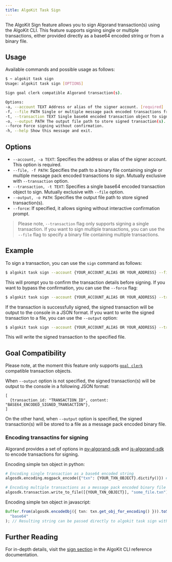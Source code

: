```yaml
---
title: AlgoKit Task Sign
---
```


The AlgoKit Sign feature allows you to sign Algorand transaction(s) using the AlgoKit CLI. This feature supports signing single or multiple transactions, either provided directly as a base64 encoded string or from a binary file.

## Usage

Available commands and possible usage as follows:

```bash
$ ~ algokit task sign
Usage: algokit task sign [OPTIONS]

Sign goal clerk compatible Algorand transaction(s).

Options:
-a, --account TEXT Address or alias of the signer account. [required]
-f, --file PATH Single or multiple message pack encoded transactions from binary file to sign.
-t, --transaction TEXT Single base64 encoded transaction object to sign.
-o, --output PATH The output file path to store signed transaction(s).
--force Force signing without confirmation.
-h, --help Show this message and exit.
```

## Options

- `--account, -a TEXT`: Specifies the address or alias of the signer account. This option is required.
- `--file, -f PATH`: Specifies the path to a binary file containing single or multiple message pack encoded transactions to sign. Mutually exclusive with `--transaction` option.
- `--transaction, -t TEXT`: Specifies a single base64 encoded transaction object to sign. Mutually exclusive with `--file` option.
- `--output, -o PATH`: Specifies the output file path to store signed transaction(s).
- `--force`: If specified, it allows signing without interactive confirmation prompt.

> Please note, `--transaction` flag only supports signing a single transaction. If you want to sign multiple transactions, you can use the `--file` flag to specify a binary file containing multiple transactions.

## Example

To sign a transaction, you can use the `sign` command as follows:

```bash
$ algokit task sign --account {YOUR_ACCOUNT_ALIAS OR YOUR_ADDRESS} --file {PATH_TO_BINARY_FILE_CONTAINING_TRANSACTIONS}
```

This will prompt you to confirm the transaction details before signing. If you want to bypass the confirmation, you can use the `--force` flag:

```bash
$ algokit task sign --account {YOUR_ACCOUNT_ALIAS OR YOUR_ADDRESS} --transaction {YOUR_BASE64_ENCODED_TRANSACTION} --force
```

If the transaction is successfully signed, the signed transaction will be output to the console in a JSON format. If you want to write the signed transaction to a file, you can use the `--output` option:

```bash
$ algokit task sign --account {YOUR_ACCOUNT_ALIAS OR YOUR_ADDRESS} --transaction {YOUR_BASE64_ENCODED_TRANSACTION} --output /path/to/output/file
```

This will write the signed transaction to the specified file.

## Goal Compatibility

Please note, at the moment this feature only supports [`goal clerk`](https://dev.algorand.co/algokit/algokit-cli/goal/) compatible transaction objects.

When `--output` option is not specified, the signed transaction(s) will be output to the console in a following JSON format:

```
[
  {transaction_id: "TRANSACTION_ID", content: "BASE64_ENCODED_SIGNED_TRANSACTION"},
]
```

On the other hand, when `--output` option is specified, the signed transaction(s) will be stored to a file as a message pack encoded binary file.

### Encoding transactins for signing

Algorand provides a set of options in [py-algorand-sdk](https://github.com/algorand/py-algorand-sdk) and [js-algorand-sdk](https://github.com/algorand/js-algorand-sdk) to encode transactions for signing.

Encoding simple txn object in python:

```py
# Encoding single transaction as a base64 encoded string
algosdk.encoding.msgpack_encode({"txn": {YOUR_TXN_OBJECT}.dictify()}) # Resulting string can be passed directly to algokit task sign with --transaction flag

# Encoding multiple transactions as a message pack encoded binary file
algosdk.transaction.write_to_file([{YOUR_TXN_OBJECT}], "some_file.txn") # Resulting file path can be passed directly to algokit sign with --file flag
```

Encoding simple txn object in javascript:

```ts
Buffer.from(algosdk.encodeObj({ txn: txn.get_obj_for_encoding() })).toString(
  "base64"
); // Resulting string can be passed directly to algokit task sign with --transaction flag
```

## Further Reading

For in-depth details, visit the [sign section](/reference/algokit-cli/reference#sign) in the AlgoKit CLI reference documentation.